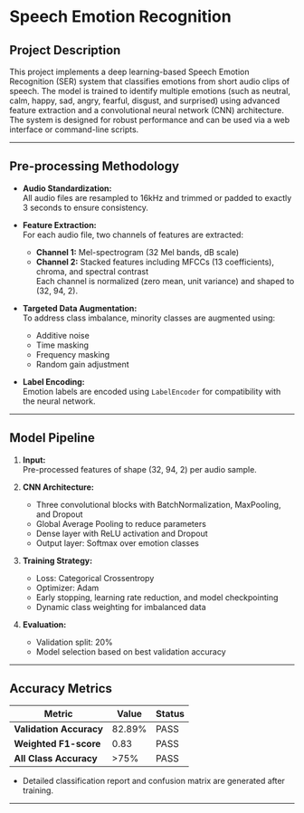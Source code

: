 
# Speech Emotion Recognition

## Project Description

This project implements a deep learning-based Speech Emotion Recognition (SER) system that classifies emotions from short audio clips of speech. The model is trained to identify multiple emotions (such as neutral, calm, happy, sad, angry, fearful, disgust, and surprised) using advanced feature extraction and a convolutional neural network (CNN) architecture. The system is designed for robust performance and can be used via a web interface or command-line scripts.

---

## Pre-processing Methodology

- **Audio Standardization:**  
  All audio files are resampled to 16kHz and trimmed or padded to exactly 3 seconds to ensure consistency.

- **Feature Extraction:**  
  For each audio file, two channels of features are extracted:
  - **Channel 1:** Mel-spectrogram (32 Mel bands, dB scale)
  - **Channel 2:** Stacked features including MFCCs (13 coefficients), chroma, and spectral contrast  
  Each channel is normalized (zero mean, unit variance) and shaped to (32, 94, 2).

- **Targeted Data Augmentation:**  
  To address class imbalance, minority classes are augmented using:
  - Additive noise
  - Time masking
  - Frequency masking
  - Random gain adjustment

- **Label Encoding:**  
  Emotion labels are encoded using `LabelEncoder` for compatibility with the neural network.

---

## Model Pipeline

1. **Input:**  
   Pre-processed features of shape (32, 94, 2) per audio sample.

2. **CNN Architecture:**  
   - Three convolutional blocks with BatchNormalization, MaxPooling, and Dropout
   - Global Average Pooling to reduce parameters
   - Dense layer with ReLU activation and Dropout
   - Output layer: Softmax over emotion classes

3. **Training Strategy:**  
   - Loss: Categorical Crossentropy
   - Optimizer: Adam
   - Early stopping, learning rate reduction, and model checkpointing
   - Dynamic class weighting for imbalanced data

4. **Evaluation:**  
   - Validation split: 20%
   - Model selection based on best validation accuracy

---

## Accuracy Metrics

| Metric                   | Value      | Status |
|--------------------------|------------|--------|
| **Validation Accuracy**  | 82.89%     | PASS   |
| **Weighted F1-score**    | 0.83       | PASS   |
| **All Class Accuracy**   | >75%       | PASS   |



- Detailed classification report and confusion matrix are generated after training.

---

